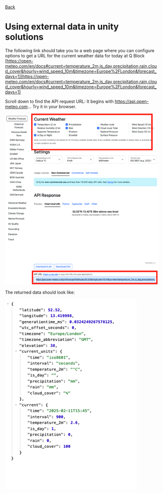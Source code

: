 [Back](https://uwetom.github.io/media-production-worksheets/wk15-using-external-data)

# Using external data in unity solutions

The following link should take you to a web page where you can configure options to get a URL for the current weather data for today at Q Block
[https://open-meteo.com/en/docs#current=temperature_2m,is_day,precipitation,rain,cloud_cover&hourly=wind_speed_10m&timezone=Europe%2FLondon&forecast_days=1](https://open-meteo.com/en/docs#current=temperature_2m,is_day,precipitation,rain,cloud_cover&hourly=wind_speed_10m&timezone=Europe%2FLondon&forecast_days=1)

Scroll down to find the API request URL: It begins with https://api.open-meteo.com...
Try it in your browser.

![enter image description here](https://raw.githubusercontent.com/uwetom/media-production-worksheets/master/wk15-using-external-data/images/meteo-api-3.png)

The returned data should look like:

![enter image description here](https://raw.githubusercontent.com/uwetom/media-production-worksheets/master/wk15-using-external-data/images/meteo-api-2.png)





<!--stackedit_data:
eyJoaXN0b3J5IjpbMTk4NTY3MDMxMSwxNzU4MzMzMDcxLC03Mz
E5NDgxMjUsLTE0OTgwMTQ3MjIsMTIzOTcyMDEyMSwyNzgxMDYx
MDQsMTAzMTM1NTY3NywtMTE5NjAwOTQ2NF19
-->
